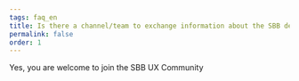 ```yaml
---
tags: faq_en
title: Is there a channel/team to exchange information about the SBB design system?
permalink: false
order: 1
---
```


Yes, you are welcome to join the <sbb-link variant="inline" href="/{{page.lang}}/design-system/getting-started/designing/#enter-community/">SBB UX Community</sbb-link>

